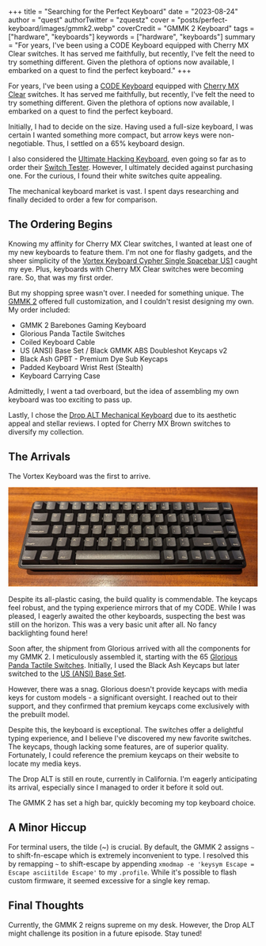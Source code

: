 +++
title = "Searching for the Perfect Keyboard"
date = "2023-08-24"
author = "quest"
authorTwitter = "zquestz"
cover = "posts/perfect-keyboard/images/gmmk2.webp"
coverCredit = "GMMK 2 Keyboard"
tags = ["hardware", "keyboards"]
keywords = ["hardware", "keyboards"]
summary = "For years, I've been using a CODE Keyboard equipped with Cherry MX Clear switches. It has served me faithfully, but recently, I've felt the need to try something different. Given the plethora of options now available, I embarked on a quest to find the perfect keyboard."
+++

For years, I've been using a [CODE Keyboard](https://codekeyboards.com/) equipped with [Cherry MX Clear](https://www.cherrymx.de/en/cherry-mx/mx-special/mx-clear.html) switches. It has served me faithfully, but recently, I've felt the need to try something different. Given the plethora of options now available, I embarked on a quest to find the perfect keyboard.

Initially, I had to decide on the size. Having used a full-size keyboard, I was certain I wanted something more compact, but arrow keys were non-negotiable. Thus, I settled on a 65% keyboard design.

I also considered the [Ultimate Hacking Keyboard](https://ultimatehackingkeyboard.com/), even going so far as to order their [Switch Tester](https://ultimatehackingkeyboard.com/product/switch-tester). However, I ultimately decided against purchasing one. For the curious, I found their white switches quite appealing.

The mechanical keyboard market is vast. I spent days researching and finally decided to order a few for comparison.

## The Ordering Begins

Knowing my affinity for Cherry MX Clear switches, I wanted at least one of my new keyboards to feature them. I'm not one for flashy gadgets, and the sheer simplicity of the [Vortex Keyboard Cypher Single Spacebar US1](https://vortexgear.store/products/cypher-single-spacebar-us1) caught my eye. Plus, keyboards with Cherry MX Clear switches were becoming rare. So, that was my first order.

But my shopping spree wasn't over. I needed for something unique. The [GMMK 2](https://www.gloriousgaming.com/products/gmmk2) offered full customization, and I couldn't resist designing my own. My order included:

- GMMK 2 Barebones Gaming Keyboard
- Glorious Panda Tactile Switches
- Coiled Keyboard Cable
- US (ANSI) Base Set / Black GMMK ABS Doubleshot Keycaps v2
- Black Ash GPBT - Premium Dye Sub Keycaps
- Padded Keyboard Wrist Rest (Stealth)
- Keyboard Carrying Case

Admittedly, I went a tad overboard, but the idea of assembling my own keyboard was too exciting to pass up.

Lastly, I chose the [Drop ALT Mechanical Keyboard](https://drop.com/buy/drop-alt-mechanical-keyboard) due to its aesthetic appeal and stellar reviews. I opted for Cherry MX Brown switches to diversify my collection.

## The Arrivals

The Vortex Keyboard was the first to arrive.

![Vortex Keyboard Cypher Single Spacebar US1](images/vortex.webp)

Despite its all-plastic casing, the build quality is commendable. The keycaps feel robust, and the typing experience mirrors that of my CODE. While I was pleased, I eagerly awaited the other keyboards, suspecting the best was still on the horizon. This was a very basic unit after all. No fancy backlighting found here!

Soon after, the shipment from Glorious arrived with all the components for my GMMK 2. I meticulously assembled it, starting with the 65 [Glorious Panda Tactile Switches](https://www.gloriousgaming.com/products/glorious-panda-mechanical-switches). Initially, I used the Black Ash Keycaps but later switched to the [US (ANSI) Base Set](https://www.gloriousgaming.com/products/gmmk-keycaps).

However, there was a snag. Glorious doesn't provide keycaps with media keys for custom models - a significant oversight. I reached out to their support, and they confirmed that premium keycaps come exclusively with the prebuilt model.

Despite this, the keyboard is exceptional. The switches offer a delightful typing experience, and I believe I've discovered my new favorite switches. The keycaps, though lacking some features, are of superior quality. Fortunately, I could reference the premium keycaps on their website to locate my media keys.

The Drop ALT is still en route, currently in California. I'm eagerly anticipating its arrival, especially since I managed to order it before it sold out.

The GMMK 2 has set a high bar, quickly becoming my top keyboard choice.

## A Minor Hiccup

For terminal users, the tilde (~) is crucial. By default, the GMMK 2 assigns `~` to shift-fn-escape which is extremely inconvenient to type. I resolved this by remapping `~` to shift-escape by appending `xmodmap -e 'keysym Escape = Escape asciitilde Escape'` to my `.profile`. While it's possible to flash custom firmware, it seemed excessive for a single key remap.

## Final Thoughts

Currently, the GMMK 2 reigns supreme on my desk. However, the Drop ALT might challenge its position in a future episode. Stay tuned!
